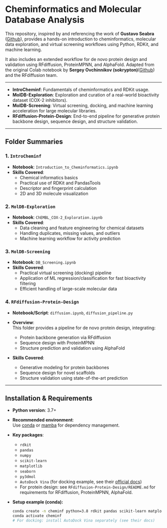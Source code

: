 # Cheminformatics and Molecular Database Analysis

This repository, inspired by and referencing the work of **Gustavo Seabra** ([Github](https://github.com/gmseabra)), provides a hands-on introduction to cheminformatics, molecular data exploration, and virtual screening workflows using Python, RDKit, and machine learning.

It also includes an extended workflow for de novo protein design and validation using RFdiffusion, ProteinMPNN, and AlphaFold. Adapted from the original Colab notebook by **Sergey Ovchinnikov (sokrypton)**([Github](https://github.com/sokrypton)) and the RFdiffusion team.

---

- **IntroCheminf**: Fundamentals of cheminformatics and RDKit usage.
- **MolDB-Exploration**: Exploration and curation of a real-world bioactivity dataset (COX-2 inhibitors).
- **MolDB-Screening**: Virtual screening, docking, and machine learning acceleration for large molecular libraries.
- **RFdiffusion-Protein-Design**: End-to-end pipeline for generative protein backbone design, sequence design, and structure validation.

---

## Folder Summaries

### 1. `IntroCheminf`

- **Notebook**: `Introduction_to_Cheminformatics.ipynb`
- **Skills Covered**:  
  - Chemical informatics basics
  - Practical use of RDKit and PandasTools
  - Descriptor and fingerprint calculation
  - 2D and 3D molecule visualization

### 2. `MolDB-Exploration`

- **Notebook**: `ChEMBL_COX-2_Exploration.ipynb`
- **Skills Covered**:  
  - Data cleaning and feature engineering for chemical datasets
  - Handling duplicates, missing values, and outliers
  - Machine learning workflow for activity prediction

### 3. `MolDB-Screening`

- **Notebook**: `DB_Screening.ipynb`
- **Skills Covered**:  
  - Practical virtual screening (docking) pipeline
  - Application of ML regression/classification for fast bioactivity filtering
  - Efficient handling of large-scale molecular data

### 4. `RFdiffusion-Protein-Design`

- **Notebook/Script**: `diffusion.ipynb`, `diffusion_pipeline.py`
- **Overview**:  
  This folder provides a pipeline for de novo protein design, integrating:
  - Protein backbone generation via RFdiffusion
  - Sequence design with ProteinMPNN
  - Structure prediction and validation using AlphaFold

- **Skills Covered**:  
  - Generative modeling for protein backbones
  - Sequence design for novel scaffolds
  - Structure validation using state-of-the-art prediction

---

## Installation & Requirements

- **Python version**: 3.7+
- **Recommended environment**:  
  Use [conda](https://docs.conda.io/en/latest/) or [mamba](https://mamba.readthedocs.io/en/latest/) for dependency management.

- **Key packages**:
  - `rdkit`
  - `pandas`
  - `numpy`
  - `scikit-learn`
  - `matplotlib`
  - `seaborn`
  - `py3dmol`
  - `AutoDock Vina` (for docking example, see their [official docs](https://autodock-vina.readthedocs.io/))
  - For protein design: see `RFdiffusion-Protein-Design/README.md` for requirements for RFdiffusion, ProteinMPNN, AlphaFold.

- **Setup example (conda):**
  ```bash
  conda create -n cheminf python=3.8 rdkit pandas scikit-learn matplotlib seaborn py3dmol
  conda activate cheminf
  # For docking: install AutoDock Vina separately (see their docs)
